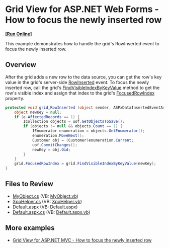 # Grid View for ASP.NET Web Forms - How to focus the newly inserted row
<!-- run online -->
**[[Run Online]](https://codecentral.devexpress.com/e3588/)**
<!-- run online end -->

This example demonstrates how to handle the grid's RowInserted event to focus the newly inserted row.

## Overview

After the grid adds a new row to the data source, you can get the row's key value in the grid's server-side [RowInserted](https://docs.devexpress.com/AspNet/DevExpress.Web.ASPxGridView.RowInserted) event. To focus the newly inserted row, call the grid's [FindVisibleIndexByKeyValue](https://docs.devexpress.com/AspNet/DevExpress.Web.ASPxGridBase.FindVisibleIndexByKeyValue(System.Object)) method to get the row's visible index and assign that index to the grid's [FocusedRowIndex](https://docs.devexpress.com/AspNet/DevExpress.Web.ASPxGridView.FocusedRowIndex) property.

```csharp
protected void grid_RowInserted (object sender, ASPxDataInsertedEventArgs e) {
    object newKey = null;
    if (e.AffectedRecords == 1) {
        ICollection objects = uof.GetObjectsToSave();
        if (objects != null && objects.Count == 1) {
            IEnumerator enumeration = objects.GetEnumerator();
            enumeration.MoveNext();
            Customer obj = (Customer)enumeration.Current;
            uof.CommitChanges();
            newKey = obj.Oid;
        }
    }
    grid.FocusedRowIndex = grid.FindVisibleIndexByKeyValue(newKey);
}
```

## Files to Review

* [MyObject.cs](./CS/WebSite/App_Code/MyObject.cs) (VB: [MyObject.vb](./VB/WebSite/App_Code/MyObject.vb))
* [XpoHelper.cs](./CS/WebSite/App_Code/XpoHelper.cs) (VB: [XpoHelper.vb](./VB/WebSite/App_Code/XpoHelper.vb))
* [Default.aspx](./CS/WebSite/Default.aspx) (VB: [Default.aspx](./VB/WebSite/Default.aspx))
* [Default.aspx.cs](./CS/WebSite/Default.aspx.cs) (VB: [Default.aspx.vb](./VB/WebSite/Default.aspx.vb))

## More examples

* [Grid View for ASP.NET MVC - How to focus the newly inserted row](https://github.com/DevExpress-Examples/gridview-how-to-focus-a-newly-inserted-row-e4787)
